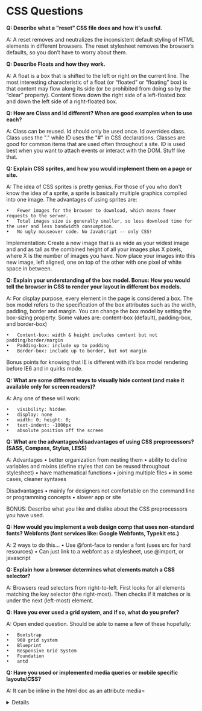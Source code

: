 # CSS Questions 

**Q: Describe what a "reset" CSS file does and how it's useful.**

A: A reset removes and neutralizes the inconsistent default styling of HTML elements in different 
browsers. The reset stylesheet removes the browser’s defaults, so you don’t have to worry about them. 

**Q: Describe Floats and how they work.**

A: A float is a box that is shifted to the left or right on the current line. The most interesting characteristic of a float (or “floated” or “floating” box) is that content may flow along its side (or be prohibited from doing so by the “clear” property). Content flows down the right side of a left-floated box and down the left side of a right-floated box. 


**Q: How are Class and Id different? When are good examples when to use each?**

A: Class can be reused. Id should only be used once. Id overrides class. Class uses the "." while ID uses the "#" in CSS declarations. Classes are good for common items that are used often throughout a site. ID is used best when you want to attach events or interact with the DOM. Stuff like that. 


**Q: Explain CSS sprites, and how you would implement them on a page or site.**

A: The idea of CSS sprites is pretty genius. For those of you who don't know the idea of a sprite, a sprite is basically multiple graphics compiled into one image. The advantages of using sprites are: 

	•	Fewer images for the browser to download, which means fewer requests to the server. 
	•	Total images size is generally smaller, so less download time for the user and less bandwidth consumption. 
	•	No ugly mouseover code. No JavaScript -- only CSS! 

Implementation: Create a new image that is as wide as your widest image and and as tall as the combined height of all your images plus X pixels, where X is the number of images you have. Now place your images into this new image, left aligned, one on top of the other with one pixel of white space in between. 

**Q: Explain your understanding of the box model. Bonus: How you would tell the browser in CSS to render your layout in different box models.**

A: For display purpose, every element in the page is considered a box. The box model refers to the specification of the box attributes such as the width, padding, border and margin. You can change the box model by setting the box-sizing property. Some values are: content-box (default), padding-box, and border-box) 

	•	Content-box: width & height includes content but not padding/border/margin 
	•	Padding-box: include up to padding 
	•	Border-box: include up to border, but not margin 

Bonus points for knowing that IE is different with it’s box model rendering before IE6 and in quirks mode. 


**Q: What are some different ways to visually hide content (and make it available only for screen readers)?**

A: Any one of these will work:

	•	visibility: hidden
	•	display: none
	•	width: 0; height: 0;
	•	text-indent: -1000px
	•	absolute position off the screen

**Q: What are the advantages/disadvantages of using CSS preprocessors? (SASS, Compass, Stylus, LESS)**

A: 
Advantages 
	•	better organization from nesting them
	•	ability to define variables and mixins (define styles that can be reused throughout stylesheet)
	•	have mathematical functions
	•	joining multiple files
	•	in some cases, cleaner syntaxes

Disadvantages 
	•	mainly for designers not comfortable on the command line or programming concepts
	•	slower app or site

BONUS: Describe what you like and dislike about the CSS preprocessors you have used. 

**Q: How would you implement a web design comp that uses non-standard fonts? Webfonts (font services like: Google Webfonts, Typekit etc.)**

A: 2 ways to do this... 
	•	Use @font-face to render a font (uses src for hard resources)
	•	Can just link to a webfont as a stylesheet, use @import, or javascript

**Q: Explain how a browser determines what elements match a CSS selector?**

A: Browsers read selectors from right-to-left. First looks for all elements matching the key selector (the right-most). Then checks if it matches or is under the next (left-most) element. 

**Q: Have you ever used a grid system, and if so, what do you prefer?**

A: Open ended question. Should be able to name a few of these hopefully: 

	•	Bootstrap 
	•	960 grid system 
	•	Blueprint 
	•	Responsive Grid System 
	•	Foundation 
	•	antd 

**Q: Have you used or implemented media queries or mobile specific layouts/CSS?**

A: 
It can be inline in the html doc as an attribute media=<details> or in an external CSS file and can be defined as such:

  @media screen and (min-width: 300px) {
    *normal css*
  }
where screen is a media type (other types: all, print, screen, speech)

**Q: Why use flexbox?**

A: It's an efficient way to layout, align, and distribute space among items in a container, regardless if their size is dynamic or unknown.

**Q: What are web components**

A: They are a suite of varying technologies that allows one to create reusable custom elements.

**Q: What is shadow dom**

A: a set of JS APIs that encapsulates a "shadow" DOM tree (scoped subtree) to an element which is separate from the main document DOM. This allows
the element to have private features so they can be scripted and styled without collision with other parts of the document.

**Q: How to draw a triangle, square, and circle in CSS**

A:
Triangle: use borders and 0 width/height
Circle: use border-radius
Square: use width and height

**Q: What are pseudo elements and classes **

A:
Both give elements special effects:
Pseudo elements are selectors that act like they add a new HTML element into the markup (e.g. ::before, ::after). Similar to how elements work.
Pseudo classes are selectors that select elements that are in a specific state (e.g. :hover, :first-child). Similar to how classes work.
